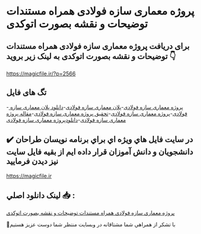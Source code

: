 # پروژه معماری سازه فولادی همراه مستندات توضیحات و نقشه بصورت اتوکدی

## برای دریافت پروژه معماری سازه فولادی همراه مستندات توضیحات و نقشه بصورت اتوکدی به لینک زیر بروید 👇

https://magicfile.ir/?p=2566

## تگ های فایل

-[ پروژه معماری سازه فولادی](https://magicfile.ir/product/%d9%be%d8%b1%d9%88%da%98%d9%87-%d9%85%d8%b9%d9%85%d8%a7%d8%b1%db%8c-%d8%b3%d8%a7%d8%b2%d9%87-%d9%81%d9%88%d9%84%d8%a7%d8%af%db%8c/)-[پلان معماری سازه فولادی](https://magicfile.ir/product/%d9%be%d8%b1%d9%88%da%98%d9%87-%d9%85%d8%b9%d9%85%d8%a7%d8%b1%db%8c-%d8%b3%d8%a7%d8%b2%d9%87-%d9%81%d9%88%d9%84%d8%a7%d8%af%db%8c/)-[دانلود پلان معماری سازه فولادی](https://magicfile.ir/product/%d9%be%d8%b1%d9%88%da%98%d9%87-%d9%85%d8%b9%d9%85%d8%a7%d8%b1%db%8c-%d8%b3%d8%a7%d8%b2%d9%87-%d9%81%d9%88%d9%84%d8%a7%d8%af%db%8c/)-[پروژه معماری سازه فولادی](https://magicfile.ir/product/%d9%be%d8%b1%d9%88%da%98%d9%87-%d9%85%d8%b9%d9%85%d8%a7%d8%b1%db%8c-%d8%b3%d8%a7%d8%b2%d9%87-%d9%81%d9%88%d9%84%d8%a7%d8%af%db%8c/)-[تحقیق پروژه معماری سازه فولادی](https://magicfile.ir/product/%d9%be%d8%b1%d9%88%da%98%d9%87-%d9%85%d8%b9%d9%85%d8%a7%d8%b1%db%8c-%d8%b3%d8%a7%d8%b2%d9%87-%d9%81%d9%88%d9%84%d8%a7%d8%af%db%8c/)-[مقاله پروژه معماری سازه فولادی](https://magicfile.ir/product/%d9%be%d8%b1%d9%88%da%98%d9%87-%d9%85%d8%b9%d9%85%d8%a7%d8%b1%db%8c-%d8%b3%d8%a7%d8%b2%d9%87-%d9%81%d9%88%d9%84%d8%a7%d8%af%db%8c/)-[دانلودپروژه معماری سازه فولادی](https://magicfile.ir/product/%d9%be%d8%b1%d9%88%da%98%d9%87-%d9%85%d8%b9%d9%85%d8%a7%d8%b1%db%8c-%d8%b3%d8%a7%d8%b2%d9%87-%d9%81%d9%88%d9%84%d8%a7%d8%af%db%8c/)

## ✔️ در سايت فايل هاي ويژه اي براي برنامه نويسان طراحان دانشجويان و دانش آموزان قرار داده ايم از بقيه فايل سايت نيز ديدن فرماييد

https://magicfile.ir


## لينک دانلود اصلي 📥 :

[پروژه معماری سازه فولادی همراه مستندات توضیحات و نقشه بصورت اتوکدی](https://magicfile.ir/product/%d9%be%d8%b1%d9%88%da%98%d9%87-%d9%85%d8%b9%d9%85%d8%a7%d8%b1%db%8c-%d8%b3%d8%a7%d8%b2%d9%87-%d9%81%d9%88%d9%84%d8%a7%d8%af%db%8c/) 


🙏با تشکر از همراهي شما مشتاقانه در وبسایت منتظر شما دوست عزیز هستیم

